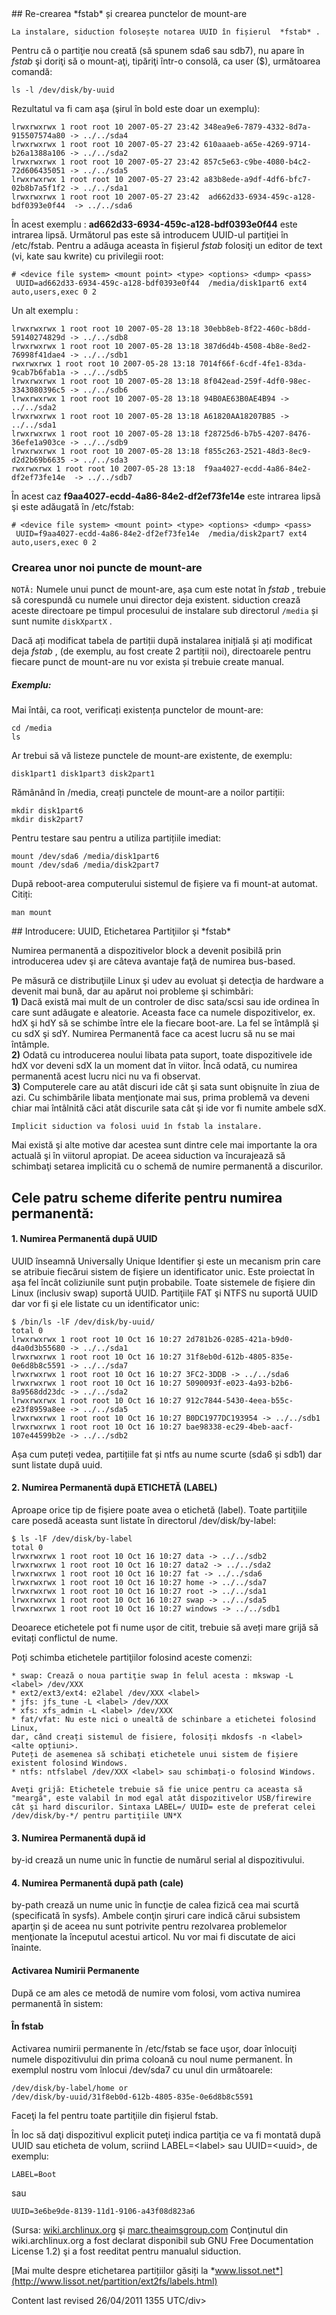 <div id="main-page"></div>
<div class="divider" id="uuid"></div>
## Re-crearea  *fstab*  și crearea punctelor de mount-are

`La instalare, siduction folosește notarea UUID în fișierul  *fstab* .`

Pentru că o partiţie nou creată (să spunem sda6 sau sdb7), nu apare în  *fstab*  şi doriţi să o mount-aţi, tipăriţi într-o consolă, ca user ($), următoarea comandă:

~~~  
ls -l /dev/disk/by-uuid  
~~~

Rezultatul va fi cam aşa (şirul în bold este doar un exemplu):

~~~  
lrwxrwxrwx 1 root root 10 2007-05-27 23:42 348ea9e6-7879-4332-8d7a-915507574a80 -> ../../sda4  
lrwxrwxrwx 1 root root 10 2007-05-27 23:42 610aaaeb-a65e-4269-9714-b26a1388a106 -> ../../sda2  
lrwxrwxrwx 1 root root 10 2007-05-27 23:42 857c5e63-c9be-4080-b4c2-72d606435051 -> ../../sda5  
lrwxrwxrwx 1 root root 10 2007-05-27 23:42 a83b8ede-a9df-4df6-bfc7-02b8b7a5f1f2 -> ../../sda1  
lrwxrwxrwx 1 root root 10 2007-05-27 23:42  ad662d33-6934-459c-a128-bdf0393e0f44  -> ../../sda6  
~~~

În acest exemplu :  **ad662d33-6934-459c-a128-bdf0393e0f44**  este intrarea lipsă. Următorul pas este să introducem UUID-ul partiţiei în /etc/fstab. Pentru a adăuga aceasta în fişierul  *fstab*  folosiţi un editor de text (vi, kate sau kwrite) cu privilegii root:

~~~  
# <device file system> <mount point> <type> <options> <dump> <pass>    
 UUID=ad662d33-6934-459c-a128-bdf0393e0f44  /media/disk1part6 ext4 auto,users,exec 0 2    
~~~
  
Un alt exemplu :

~~~  
lrwxrwxrwx 1 root root 10 2007-05-28 13:18 30ebb8eb-8f22-460c-b8dd-59140274829d -> ../../sdb8  
lrwxrwxrwx 1 root root 10 2007-05-28 13:18 387d6d4b-4508-4b8e-8ed2-76998f41dae4 -> ../../sdb1  
rwxrwxrwx 1 root root 10 2007-05-28 13:18 7014f66f-6cdf-4fe1-83da-9cab7b6fab1a -> ../../sdb5  
lrwxrwxrwx 1 root root 10 2007-05-28 13:18 8f042ead-259f-4df0-98ec-3343080396c5 -> ../../sdb6  
lrwxrwxrwx 1 root root 10 2007-05-28 13:18 94B0AE63B0AE4B94 -> ../../sda2  
lrwxrwxrwx 1 root root 10 2007-05-28 13:18 A61820AA18207B85 -> ../../sda1  
lrwxrwxrwx 1 root root 10 2007-05-28 13:18 f28725d6-b7b5-4207-8476-36efe1a903ce -> ../../sdb9  
lrwxrwxrwx 1 root root 10 2007-05-28 13:18 f855c263-2521-48d3-8ec9-d2d2b69b6635 -> ../../sda3  
rwxrwxrwx 1 root root 10 2007-05-28 13:18  f9aa4027-ecdd-4a86-84e2-df2ef73fe14e  -> ../../sdb7  
~~~

În acest caz  **f9aa4027-ecdd-4a86-84e2-df2ef73fe14e**  este intrarea lipsă şi este adăugată în /etc/fstab:

~~~  
# <device file system> <mount point> <type> <options> <dump> <pass>    
 UUID=f9aa4027-ecdd-4a86-84e2-df2ef73fe14e  /media/disk2part7 ext4 auto,users,exec 0 2    
~~~
  
### Crearea unor noi puncte de mount-are
  
 `NOTĂ:`  Numele unui punct de mount-are, așa cum este notat în  *fstab* , trebuie să corespundă cu numele unui director deja existent. siduction crează aceste directoare pe timpul procesului de instalare sub directorul `/media`  și sunt numite `diskXpartX` .

Dacă ați modificat tabela de partiții după instalarea inițială și ați modificat deja  *fstab* , (de exemplu, au fost create 2 partiții noi), directoarele pentru fiecare punct de mount-are nu vor exista și trebuie create manual.

##### Exemplu:

Mai întâi, ca root, verificați existența punctelor de mount-are:

~~~  
cd /media  
ls  
~~~

Ar trebui să vă listeze punctele de mount-are existente, de exemplu:

~~~  
disk1part1 disk1part3 disk2part1  
~~~

Rămânând în /media, creați punctele de mount-are a noilor partiții:

~~~  
mkdir disk1part6  
mkdir disk2part7  
~~~

Pentru testare sau pentru a utiliza partițiile imediat:

~~~  
mount /dev/sda6 /media/disk1part6  
mount /dev/sda6 /media/disk2part7  
~~~

După reboot-area computerului sistemul de fișiere va fi mount-at automat. Citiți:

~~~  
man mount  
~~~

<div class="divider" id="uuid-fstab"></div>
## Introducere: UUID, Etichetarea Partiţiilor şi  *fstab* 

Numirea permanentă a dispozitivelor block a devenit posibilă prin introducerea udev şi are câteva avantaje faţă de numirea bus-based.

Pe măsură ce distribuţiile Linux şi udev au evoluat şi detecţia de hardware a devenit mai bună, dar au apărut noi probleme şi schimbări:  
 **1)** Dacă există mai mult de un controler de disc sata/scsi sau ide ordinea în care sunt adăugate e aleatorie. Aceasta face ca numele dispozitivelor, ex. hdX şi hdY să se schimbe între ele la fiecare boot-are. La fel se întâmplă şi cu sdX şi sdY. Numirea Permanentă face ca acest lucru să nu se mai întâmple.  
 **2)**  Odată cu introducerea noului libata pata suport, toate dispozitivele ide hdX vor deveni sdX la un moment dat în viitor. Încă odată, cu numirea permanentă acest lucru nici nu va fi observat.  
 **3)** Computerele care au atât discuri ide cât şi sata sunt obişnuite în ziua de azi. Cu schimbările libata menţionate mai sus, prima problemă va deveni chiar mai întâlnită căci atât discurile sata cât şi ide vor fi numite ambele sdX.

`Implicit siduction va folosi uuid în fstab la instalare.`

Mai există şi alte motive dar acestea sunt dintre cele mai importante la ora actuală şi în viitorul apropiat. De aceea siduction va încurajează să schimbaţi setarea implicită cu o schemă de numire permanentă a discurilor.

## Cele patru scheme diferite pentru numirea permanentă:

#### 1. Numirea Permanentă după UUID

UUID înseamnă Universally Unique Identifier şi este un mecanism prin care se atribuie fiecărui sistem de fişiere un identificator unic. Este proiectat în aşa fel încât coliziunile sunt puţin probabile. Toate sistemele de fişiere din Linux (inclusiv swap) suportă UUID. Partiţiile FAT şi NTFS nu suportă UUID dar vor fi şi ele listate cu un identificator unic:

~~~  
$ /bin/ls -lF /dev/disk/by-uuid/  
total 0  
lrwxrwxrwx 1 root root 10 Oct 16 10:27 2d781b26-0285-421a-b9d0-d4a0d3b55680 -> ../../sda1  
lrwxrwxrwx 1 root root 10 Oct 16 10:27 31f8eb0d-612b-4805-835e-0e6d8b8c5591 -> ../../sda7  
lrwxrwxrwx 1 root root 10 Oct 16 10:27 3FC2-3DDB -> ../../sda6  
lrwxrwxrwx 1 root root 10 Oct 16 10:27 5090093f-e023-4a93-b2b6-8a9568dd23dc -> ../../sda2  
lrwxrwxrwx 1 root root 10 Oct 16 10:27 912c7844-5430-4eea-b55c-e23f8959a8ee -> ../../sda5  
lrwxrwxrwx 1 root root 10 Oct 16 10:27 B0DC1977DC193954 -> ../../sdb1  
lrwxrwxrwx 1 root root 10 Oct 16 10:27 bae98338-ec29-4beb-aacf-107e44599b2e -> ../../sdb2  
~~~

Așa cum puteți vedea, partițiile fat și ntfs au nume scurte (sda6 și sdb1) dar sunt listate după uuid.

#### 2. Numirea Permanentă după ETICHETĂ (LABEL)

Aproape orice tip de fişiere poate avea o etichetă (label). Toate partiţiile care posedă aceasta sunt listate în directorul /dev/disk/by-label:

~~~  
$ ls -lF /dev/disk/by-label  
total 0  
lrwxrwxrwx 1 root root 10 Oct 16 10:27 data -> ../../sdb2  
lrwxrwxrwx 1 root root 10 Oct 16 10:27 data2 -> ../../sda2  
lrwxrwxrwx 1 root root 10 Oct 16 10:27 fat -> ../../sda6  
lrwxrwxrwx 1 root root 10 Oct 16 10:27 home -> ../../sda7  
lrwxrwxrwx 1 root root 10 Oct 16 10:27 root -> ../../sda1  
lrwxrwxrwx 1 root root 10 Oct 16 10:27 swap -> ../../sda5  
lrwxrwxrwx 1 root root 10 Oct 16 10:27 windows -> ../../sdb1  
~~~

Deoarece etichetele pot fi nume ușor de citit, trebuie să aveți mare grijă să evitați conflictul de nume.

 Poţi schimba etichetele partiţiilor folosind aceste comenzi:

~~~  
* swap: Crează o noua partiţie swap în felul acesta : mkswap -L <label> /dev/XXX  
* ext2/ext3/ext4: e2label /dev/XXX <label>  
* jfs: jfs_tune -L <label> /dev/XXX  
* xfs: xfs_admin -L <label> /dev/XXX  
* fat/vfat: Nu este nici o unealtă de schinbare a etichetei folosind Linux,  
dar, când creați sistemul de fisiere, folosiți mkdosfs -n <label> <alte opțiuni>.  
Puteți de asemenea să schibați etichetele unui sistem de fișiere existent folosind Windows.  
* ntfs: ntfslabel /dev/XXX <label> sau schimbați-o folosind Windows.  
~~~

`Aveţi grijă: Etichetele trebuie să fie unice pentru ca aceasta să "meargă", este valabil în mod egal atât dispozitivelor USB/firewire cât şi hard discurilor. Sintaxa LABEL=/ UUID= este de preferat celei /dev/disk/by-*/ pentru partiţiile UN*X `

#### 3. Numirea Permanentă după id 

by-id crează un nume unic în functie de numărul serial al dispozitivului.

#### 4. Numirea Permanentă după path (cale)

by-path crează un nume unic în funcţie de calea fizică cea mai scurtă (specificată în sysfs). Ambele conţin şiruri care indică cărui subsistem aparţin şi de aceea nu sunt potrivite pentru rezolvarea problemelor menţionate la începutul acestui articol. Nu vor mai fi discutate de aici înainte.

#### Activarea Numirii Permanente

După ce am ales ce metodă de numire vom folosi, vom activa numirea permanentă în sistem:

#### În fstab

Activarea numirii permanente în /etc/fstab se face uşor, doar înlocuiţi numele dispozitivului din prima coloană cu noul nume permanent. În exemplul nostru vom înlocui /dev/sda7 cu unul din următoarele:

~~~  
/dev/disk/by-label/home or  
/dev/disk/by-uuid/31f8eb0d-612b-4805-835e-0e6d8b8c5591  
~~~

Faceţi la fel pentru toate partiţiile din fişierul fstab.

În loc să daţi dispozitivul explicit puteţi indica partiţia ce va fi montată după UUID sau eticheta de volum, scriind LABEL=&lt;label&gt; sau UUID=&lt;uuid&gt;, de exemplu:

~~~  
LABEL=Boot  
~~~

sau

~~~  
UUID=3e6be9de-8139-11d1-9106-a43f08d823a6  
~~~

(Sursa: [wiki.archlinux.org](http://wiki.archlinux.org/index.php/Persistent_block_device_naming)  şi  [marc.theaimsgroup.com](http://marc.theaimsgroup.com/?l=linux-hotplug-devel&amp;m=114795097514527&amp;w=2)  Conţinutul din wiki.archlinux.org a fost declarat disponibil sub GNU Free Documentation License 1.2) şi a fost reeditat pentru manualul siduction.

 [Mai multe despre etichetarea partițiilor găsiți la  *www.lissot.net*](http://www.lissot.net/partition/ext2fs/labels.html)  

<div id="rev">Content last revised 26/04/2011 1355 UTC/div>
